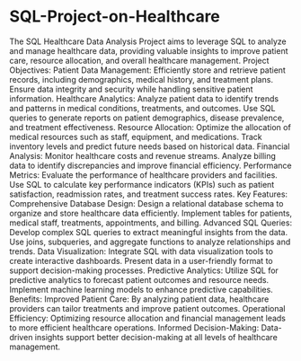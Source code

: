 # SQL-Project-on-Healthcare
The SQL Healthcare Data Analysis Project aims to leverage SQL to analyze and manage healthcare data, providing valuable insights to improve patient care, resource allocation, and overall healthcare management.
Project Objectives:
Patient Data Management:
Efficiently store and retrieve patient records, including demographics, medical history, and treatment plans.
Ensure data integrity and security while handling sensitive patient information.
Healthcare Analytics:
Analyze patient data to identify trends and patterns in medical conditions, treatments, and outcomes.
Use SQL queries to generate reports on patient demographics, disease prevalence, and treatment effectiveness.
Resource Allocation:
Optimize the allocation of medical resources such as staff, equipment, and medications.
Track inventory levels and predict future needs based on historical data.
Financial Analysis:
Monitor healthcare costs and revenue streams.
Analyze billing data to identify discrepancies and improve financial efficiency.
Performance Metrics:
Evaluate the performance of healthcare providers and facilities.
Use SQL to calculate key performance indicators (KPIs) such as patient satisfaction, readmission rates, and treatment success rates.
Key Features:
Comprehensive Database Design:
Design a relational database schema to organize and store healthcare data efficiently.
Implement tables for patients, medical staff, treatments, appointments, and billing.
Advanced SQL Queries:
Develop complex SQL queries to extract meaningful insights from the data.
Use joins, subqueries, and aggregate functions to analyze relationships and trends.
Data Visualization:
Integrate SQL with data visualization tools to create interactive dashboards.
Present data in a user-friendly format to support decision-making processes.
Predictive Analytics:
Utilize SQL for predictive analytics to forecast patient outcomes and resource needs.
Implement machine learning models to enhance predictive capabilities.
Benefits:
Improved Patient Care: By analyzing patient data, healthcare providers can tailor treatments and improve patient outcomes.
Operational Efficiency: Optimizing resource allocation and financial management leads to more efficient healthcare operations.
Informed Decision-Making: Data-driven insights support better decision-making at all levels of healthcare management.
